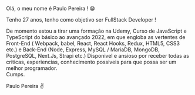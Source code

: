 Olá, o meu nome é Paulo Pereira ! 😁 
<p>Tenho 27 anos, tenho como objetivo ser FullStack Developer !</p>
De momento estou a tirar uma formação na Udemy, Curso de JavaScript e TypeScript do básico ao avançado 2022, em que 
engloba as vertentes de Front-End ( Webpack, babel, React, React Hooks, Redux, HTML5, CSS3 etc.) e Back-End (Node, Express, MySQL / MariaDB, MongoDB, PostgreSQL, Next.Js, Strapi etc.)
Disponivel e ansioso por receber todas as criticas, experiencias, conhecimento possiveis para que possa ser um melhor programador.<br>
Cumps.

Paulo Pereira ✌
